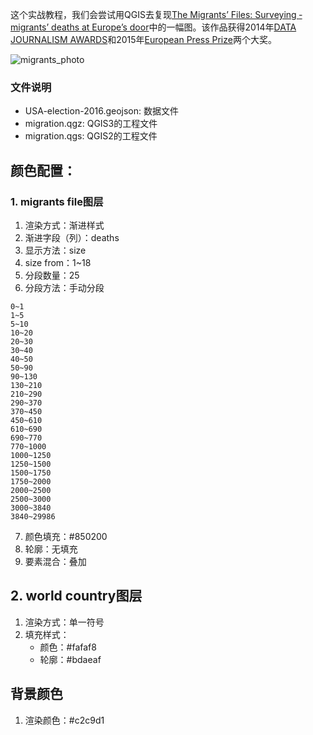 这个实战教程，我们会尝试用QGIS去复现[The Migrants’ Files: Surveying ­migrants’ deaths at Europe’s door](http://www.themigrantsfiles.com/)中的一幅图。该作品获得2014年[DATA JOURNALISM AWARDS](https://www.datajournalismawards.org/past-winners/)和2015年[European Press Prize](https://www.europeanpressprize.com/shortlists/year-2015/)两个大奖。


![migrants_photo](./assets/migrants_files.jpeg)

### 文件说明
- USA-election-2016.geojson: 数据文件
- migration.qgz: QGIS3的工程文件
- migration.qgs: QGIS2的工程文件

## 颜色配置：
### 1. migrants file图层
1. 渲染方式：渐进样式
2. 渐进字段（列）：deaths
3. 显示方法：size
4. size from：1~18
5. 分段数量：25
6. 分段方法：手动分段
```
0~1
1~5
5~10
10~20
20~30
30~40
40~50
50~90
90~130
130~210
210~290
290~370
370~450
450~610
610~690
690~770
770~1000
1000~1250
1250~1500
1500~1750
1750~2000
2000~2500
2500~3000
3000~3840
3840~29986
```
7. 颜色填充：#850200
8. 轮廓：无填充
9. 要素混合：叠加

## 2. world country图层
1. 渲染方式：单一符号
2. 填充样式：
    - 颜色：#fafaf8
    - 轮廓：#bdaeaf

## 背景颜色
1. 渲染颜色：#c2c9d1